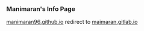 ### Manimaran's Info Page

[manimaran96.github.io](manimaran96.github.io) redirect to [maimaran.gitlab.io](maimaran.gitlab.io)
